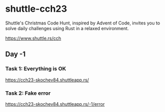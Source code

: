 # shuttle-cch23
Shuttle's Christmas Code Hunt, inspired by Advent of Code, invites you to solve daily challenges using Rust in a relaxed environment.

https://www.shuttle.rs/cch

## Day -1

### Task 1: Everything is OK
https://cch23-skochev84.shuttleapp.rs/

### Task 2: Fake error
https://cch23-skochev84.shuttleapp.rs/-1/error
